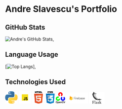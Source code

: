 # Andre Slavescu's Portfolio

## GitHub Stats
![Andre's GitHub Stats](https://github-readme-stats.vercel.app/api?username=AndreSlavescu&show_icons=true&theme=radical),



## Language Usage
[![Top Langs](https://github-readme-stats.vercel.app/api/top-langs/?username=AndreSlavescu&show_icons=true&theme=radical)],



## Technologies Used
[<img src="docs/python.png" width="40px">](https://www.python.org/)
[<img src="docs/JS.png" width="40px">](https://www.javascript.com/)
[<img src="docs/Html5.png" width="40px">](https://developer.mozilla.org/en-US/docs/Web/Guide/HTML/HTML5)
[<img src="docs/css.png" width="28px">](https://developer.mozilla.org/en-US/docs/Web/CSS)
[<img src="docs/openCV.png" width="30px">](https://opencv.org/)
[<img src="docs/firebase.png" width="70px">](https://firebase.google.com/)
[<img src="docs/flask.png" width="50px">](https://flask.palletsprojects.com/en/1.1.x/)




